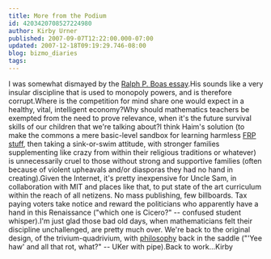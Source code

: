 ```yaml
---
title: More from the Podium
id: 4203420708527224980
author: Kirby Urner
published: 2007-09-07T12:22:00.000-07:00
updated: 2007-12-18T09:19:29.746-08:00
blog: bizmo_diaries
tags: 
---
```


I was somewhat dismayed by the [Ralph P. Boas essay](http://mathforum.org/kb/message.jspa?messageID=5894624&tstart=0).His sounds like a very insular discipline that is used to monopoly powers, and is therefore corrupt.Where is the competition for mind share one would expect in a healthy, vital, intelligent economy?Why should mathematics teachers be exempted from the need to prove relevance, when it's the future survival skills of our children that we're talking about?I think Haim's solution (to make the commons a mere basic-level sandbox for learning harmless [FRP stuff](http://mathforum.org/kb/message.jspa?messageID=5895426&tstart=0), then taking a sink-or-swim attitude, with stronger families supplementing like crazy from within their religious traditions or whatever) is unnecessarily cruel to those without strong and supportive families (often because of violent upheavals and/or diasporas they had no hand in creating).Given the Internet, it's pretty inexpensive for Uncle Sam, in collaboration with MIT and places like that, to put state of the art curriculum within the reach of all netizens.  No mass publishing, few billboards.  Tax paying voters take notice and reward the politicians who apparently have a hand in this Renaissance ("which one is Cicero?" -- confused student whisper).I'm just glad those bad old days, when mathematicians felt their discipline unchallenged, are pretty much over.  We're back to the original design, of the trivium-quadrivium, with [philosophy](http://www.reckonwordwide.com/philosophy.html) back in the saddle ("'Yee haw' and all that rot, what?" -- UKer with pipe).Back to work...Kirby
